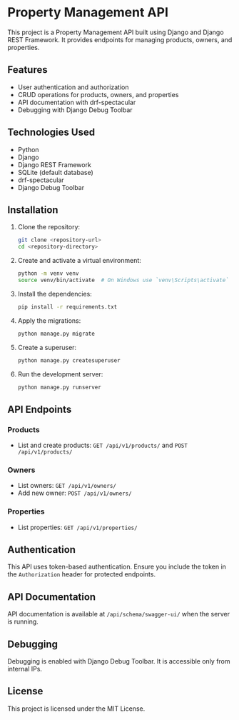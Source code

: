 # Property Management API

This project is a Property Management API built using Django and Django REST Framework. It provides endpoints for managing products, owners, and properties.

## Features

- User authentication and authorization
- CRUD operations for products, owners, and properties
- API documentation with drf-spectacular
- Debugging with Django Debug Toolbar

## Technologies Used

- Python
- Django
- Django REST Framework
- SQLite (default database)
- drf-spectacular
- Django Debug Toolbar

## Installation

1. Clone the repository:
    ```sh
    git clone <repository-url>
    cd <repository-directory>
    ```

2. Create and activate a virtual environment:
    ```sh
    python -m venv venv
    source venv/bin/activate  # On Windows use `venv\Scripts\activate`
    ```

3. Install the dependencies:
    ```sh
    pip install -r requirements.txt
    ```

4. Apply the migrations:
    ```sh
    python manage.py migrate
    ```

5. Create a superuser:
    ```sh
    python manage.py createsuperuser
    ```

6. Run the development server:
    ```sh
    python manage.py runserver
    ```

## API Endpoints

### Products

- List and create products: `GET /api/v1/products/` and `POST /api/v1/products/`

### Owners

- List owners: `GET /api/v1/owners/`
- Add new owner: `POST /api/v1/owners/`

### Properties

- List properties: `GET /api/v1/properties/`

## Authentication

This API uses token-based authentication. Ensure you include the token in the `Authorization` header for protected endpoints.

## API Documentation

API documentation is available at `/api/schema/swagger-ui/` when the server is running.

## Debugging

Debugging is enabled with Django Debug Toolbar. It is accessible only from internal IPs.

## License

This project is licensed under the MIT License.
